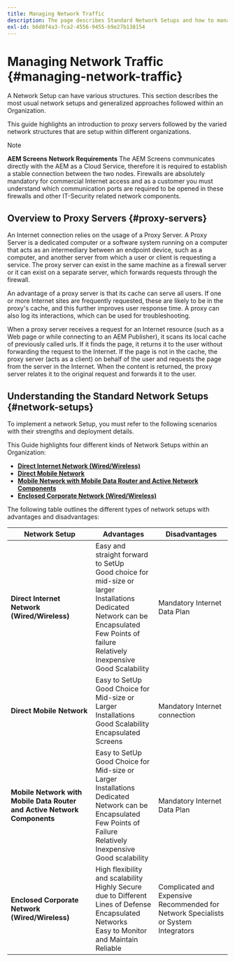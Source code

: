 ```yaml
---
title: Managing Network Traffic
description: The page describes Standard Network Setups and how to manage network traffic.
exl-id: b6d8f4a3-fca2-4556-9455-b9e27b138154
---
```

# Managing Network Traffic {#managing-network-traffic}

A Network Setup can have various structures. This section describes the most usual network setups and generalized approaches followed within an Organization.

This guide highlights an introduction to proxy servers followed by the varied network structures that are setup within different organizations. 

>[!NOTE]
>**AEM Screens Network Requirements**
>The AEM Screens communicates directly with the AEM as a Cloud Service, therefore it is required to establish a stable connection between the two nodes. Firewalls are absolutely mandatory for commercial Internet access and as a customer you must understand which communication ports are required to be opened in these firewalls and other IT-Security related network components.

## Overview to Proxy Servers {#proxy-servers}

An Internet connection relies on the usage of a Proxy Server. A Proxy Server is a dedicated computer or a software system running on a computer that acts as an intermediary between an endpoint device, such as a computer, and another server from which a user or client is requesting a service. The proxy server can exist in the same machine as a firewall server or it can exist on a separate server, which forwards requests through the firewall.

An advantage of a proxy server is that its cache can serve all users. If one or more Internet sites are frequently requested, these are likely to be in the proxy's cache, and this further improves user response time. A proxy can also log its interactions, which can be used for troubleshooting.

When a proxy server receives a request for an Internet resource (such as a Web page or while connecting to an AEM Publisher), it scans its local cache of previously called urls. If it finds the page, it returns it to the user without forwarding the request to the Internet. If the page is not in the cache, the proxy server (acts as a client) on behalf of the user and requests the page from the server in the Internet. When the content is returned, the proxy server relates it to the original request and forwards it to the user.

## Understanding the Standard Network Setups {#network-setups}

To implement a network Setup, you must refer to the following scenarios with their strengths and deployment details. 

This Guide highlights four different kinds of Network Setups within an Organization:

* **[Direct Internet Network (Wired/Wireless)](/help/using/direct-internet-network.md)**
* **[Direct Mobile Network](/help/using/mobile-network.md)**
* **[Mobile Network with Mobile Data Router and Active Network Components](/help/using/mobile-network-router.md)**
* **[Enclosed Corporate Network (Wired/Wireless)](/help/using/enclosed-corporate-network.md)**

The following table outlines the different types of network setups with advantages and disadvantages:

|Network Setup|Advantages|Disadvantages|
|--- |--- |--- |
|**Direct Internet Network (Wired/Wireless)**|Easy and straight forward to SetUp<br>Good choice for mid-size or larger Installations<br>Dedicated Network can be Encapsulated<br>Few Points of failure<br>Relatively Inexpensive<br>Good Scalability|Mandatory Internet Data Plan|
|**Direct Mobile Network**|Easy to SetUp<br>Good Choice for Mid-size or Larger Installations<br>Good Scalability<br>Encapsulated Screens|Mandatory Internet connection|
|**Mobile Network with Mobile Data Router and Active Network Components**|Easy to SetUp<br>Good Choice for Mid-size or Larger Installations<br>Dedicated Network can be Encapsulated<br>Few Points of Failure<br>Relatively Inexpensive<br>Good scalability|Mandatory Internet Data Plan|
|**Enclosed Corporate Network (Wired/Wireless)**|High flexibility and scalability<br>Highly Secure due to Different Lines of Defense<br>Encapsulated Networks<br>Easy to Monitor and Maintain<br>Reliable|Complicated and Expensive<br>Recommended for Network Specialists or System Integrators|
